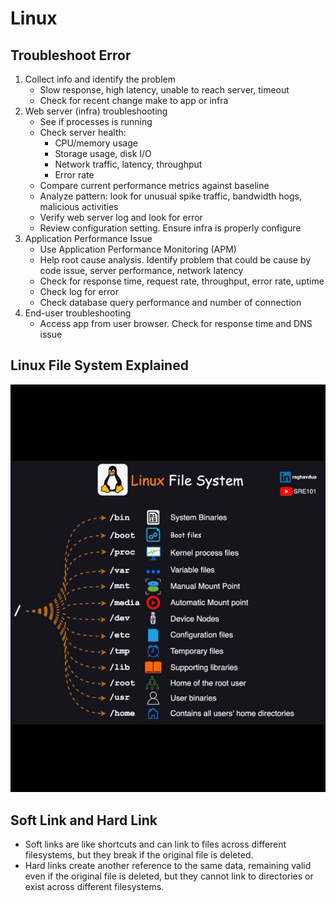 # Linux

## Troubleshoot Error

1. Collect info and identify the problem
    - Slow response, high latency, unable to reach server, timeout
    - Check for recent change make to app or infra
2. Web server (infra) troubleshooting
    - See if processes is running
    - Check server health: 
        - CPU/memory usage
        - Storage usage, disk I/O
        - Network traffic, latency, throughput
        - Error rate
    - Compare current performance metrics against baseline
    - Analyze pattern: look for unusual spike traffic, bandwidth hogs, malicious activities
    - Verify web server log and look for error
    - Review configuration setting. Ensure infra is properly configure
3. Application Performance Issue
    - Use Application Performance Monitoring (APM)
    - Help root cause analysis. Identify problem that could be cause by code issue, server performance, network latency
    - Check for response time, request rate, throughput, error rate, uptime
    - Check log for error
    - Check database query performance and number of connection
4. End-user troubleshooting
    - Access app from user browser. Check for response time and DNS issue

## Linux File System Explained

![Linux File System](assets/linux-file-system.jpg)

## Soft Link and Hard Link
- Soft links are like shortcuts and can link to files across different filesystems, but they break if the original file is deleted.
- Hard links create another reference to the same data, remaining valid even if the original file is deleted, but they cannot link to directories or exist across different filesystems.